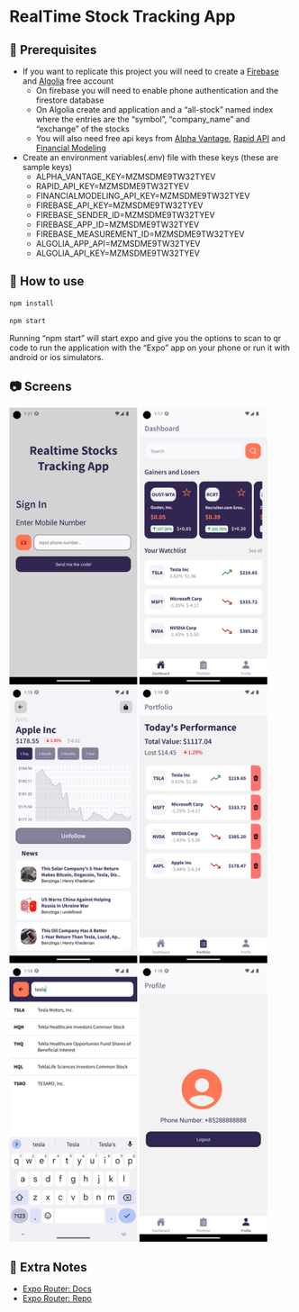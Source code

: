 # RealTime Stock Tracking App

## 📃 Prerequisites

- If you want to replicate this project you will need to create a [Firebase](https://firebase.google.com/) and [Algolia](https://www.algolia.com/) free account
  - On firebase you will need to enable phone authentication and the firestore database
  - On Algolia create and application and a “all-stock” named index where the entries are the “symbol”, “company_name” and “exchange” of the stocks
  - You will also need free api keys from [Alpha Vantage](https://www.alphavantage.co/), [Rapid API](https://rapidapi.com/twelvedata/api/twelve-data1) and [Financial Modeling](https://site.financialmodelingprep.com/developer/docs/)
- Create an environment variables(.env) file with these keys (these are sample keys)
  - ALPHA_VANTAGE_KEY=MZMSDME9TW32TYEV
  - RAPID_API_KEY=MZMSDME9TW32TYEV
  - FINANCIALMODELING_API_KEY=MZMSDME9TW32TYEV
  - FIREBASE_API_KEY=MZMSDME9TW32TYEV
  - FIREBASE_SENDER_ID=MZMSDME9TW32TYEV
  - FIREBASE_APP_ID=MZMSDME9TW32TYEV
  - FIREBASE_MEASUREMENT_ID=MZMSDME9TW32TYEV
  - ALGOLIA_APP_API=MZMSDME9TW32TYEV
  - ALGOLIA_API_KEY=MZMSDME9TW32TYEV

## 🚀 How to use

```sh
npm install
```

```sh
npm start
```

Running “npm start” will start expo and give you the options to scan to qr code to run the application with the “Expo” app on your phone or run it with android or ios simulators.

## 📷 Screens

<img src="screenshots/01_login.png" width="45%" /> <img src="screenshots/02_dashboard.png" width="45%" />
<img src="screenshots/03_stockDetails.png" width="45%" /> <img src="screenshots/04_portfolio.png" width="45%" />
<img src="screenshots/05_search.png" width="45%" /> <img src="screenshots/06_profile.png" width="45%" />

## 📝 Extra Notes

- [Expo Router: Docs](https://expo.github.io/router)
- [Expo Router: Repo](https://github.com/expo/router)
